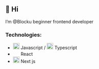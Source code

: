 ## 👋 Hi 
I’m @Blocku beginner frontend developer

### Technologies:
-  <img src="https://github.com/user-attachments/assets/edc875a5-690c-46d6-b1c9-e44b5b198bb6" width="20" height="20"> Javascript / <img src="https://github.com/user-attachments/assets/3ef5b9a2-8a7c-4942-862f-0b7b080e12a8" width="20" height="20"> Typescript
-  <img src="https://github.com/user-attachments/assets/94d0b3b6-bbbb-42fe-8285-d6dbed99f582" width="20" height="17"> React
-  <img style="background-color: white;" src="https://github.com/user-attachments/assets/22012fd6-df82-4353-bd76-e7e22c193971" width="20" height="20"> Next js
